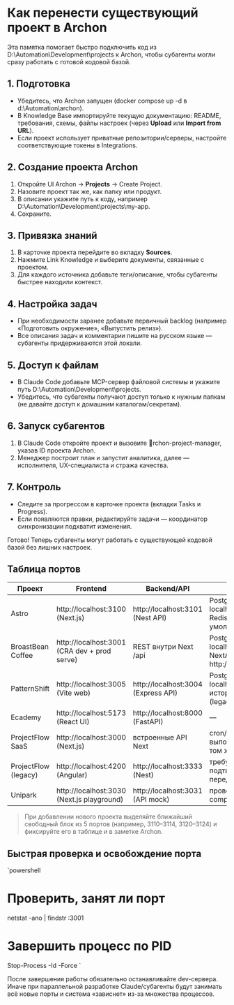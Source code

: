 ﻿# Как перенести существующий проект в Archon

Эта памятка помогает быстро подключить код из D:\Automation\Development\projects к Archon, чтобы субагенты могли сразу работать с готовой кодовой базой.

## 1. Подготовка
- Убедитесь, что Archon запущен (docker compose up -d в d:\Automation\archon).
- В Knowledge Base импортируйте текущую документацию: README, требования, схемы, файлы настроек (через **Upload** или **Import from URL**).
- Если проект использует приватные репозитории/серверы, настройте соответствующие токены в Integrations.

## 2. Создание проекта Archon
1. Откройте UI Archon → **Projects** → Create Project.
2. Назовите проект так же, как папку или продукт.
3. В описании укажите путь к коду, например D:\Automation\Development\projects\my-app.
4. Сохраните.

## 3. Привязка знаний
1. В карточке проекта перейдите во вкладку **Sources**.
2. Нажмите Link Knowledge и выберите документы, связанные с проектом.
3. Для каждого источника добавьте теги/описание, чтобы субагенты быстрее находили контекст.

## 4. Настройка задач
- При необходимости заранее добавьте первичный backlog (например «Подготовить окружение», «Выпустить релиз»).
- Все описания задач и комментарии пишите на русском языке — субагенты придерживаются этой локали.

## 5. Доступ к файлам
- В Claude Code добавьте MCP-сервер файловой системы и укажите путь D:\Automation\Development\projects.
- Убедитесь, что субагенты получают доступ только к нужным папкам (не давайте доступ к домашним каталогам/секретам).

## 6. Запуск субагентов
1. В Claude Code откройте проект и вызовите rchon-project-manager, указав ID проекта Archon.
2. Менеджер построит план и запустит аналитика, далее — исполнителя, UX-специалиста и стража качества.

## 7. Контроль
- Следите за прогрессом в карточке проекта (вкладки Tasks и Progress).
- Если появляются правки, редактируйте задачи — координатор синхронизации подхватит изменения.

Готово! Теперь субагенты могут работать с существующей кодовой базой без лишних настроек.

## Таблица портов
| Проект | Frontend | Backend/API | Прочее |
| --- | --- | --- | --- |
| Astro | http://localhost:3100 (Next.js) | http://localhost:3101 (Nest API) | PostgreSQL localhost:5544, Redis (по умолчанию) |
| BroastBean Coffee | http://localhost:3001 (CRA dev + prod serve) | REST внутри Next /api | PostgreSQL localhost:5435, NextAuth URL http://localhost:3001 |
| PatternShift | http://localhost:3005 (Vite web) | http://localhost:3004 (Express API) | PostgreSQL localhost:5444, исторический 3006 (legacy) |
| Ecademy | http://localhost:5173 (React UI) | http://localhost:8000 (FastAPI) | — |
| ProjectFlow SaaS | http://localhost:3000 (Next.js) | встроенные API Next | cron/MLM задачи выполняются на том же порту |
| ProjectFlow (legacy) | http://localhost:4200 (Angular) | http://localhost:3333 (Nest) | требуется подтверждение перед запуском |
| Unipark | http://localhost:3030 (Next.js playground) | http://localhost:3031 (API mock) | проверьте docker-compose при старте |

> При добавлении нового проекта выделяйте ближайший свободный блок из 5 портов (например, 3110–3114, 3120–3124) и фиксируйте его в таблице и в заметке Archon.

## Быстрая проверка и освобождение порта
`powershell
# Проверить, занят ли порт
netstat -ano | findstr :3001

# Завершить процесс по PID
Stop-Process -Id <PID> -Force
`

После завершения работы обязательно останавливайте dev-сервера. Иначе при параллельной разработке Claude/субагенты будут занимать всё новые порты и система «зависнет» из-за множества процессов.
